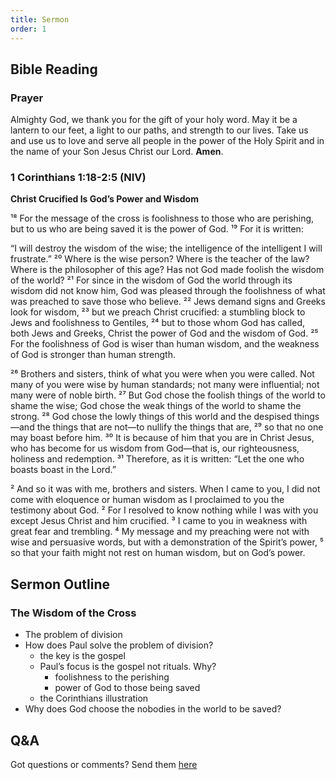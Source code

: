 ```yaml
---
title: Sermon 
order: 1
---
```


## Bible Reading

### Prayer
Almighty God, we thank you for the gift of your holy word. May it be a lantern to our feet, a light to our paths, and strength to our lives. Take us and use us to love and serve all people in the power of the Holy Spirit and in the name of your Son Jesus Christ our Lord. **Amen**. 


### 1 Corinthians 1:18-2:5 (NIV)

**Christ Crucified Is God’s Power and Wisdom**

¹⁸ For the message of the cross is foolishness to those who are perishing, but to us who are being saved it is the power of God. ¹⁹ For it is written:

“I will destroy the wisdom of the wise;
the intelligence of the intelligent I will frustrate.”
²⁰ Where is the wise person? Where is the teacher of the law? Where is the philosopher of this age? Has not God made foolish the wisdom of the world? ²¹ For since in the wisdom of God the world through its wisdom did not know him, God was pleased through the foolishness of what was preached to save those who believe. ²² Jews demand signs and Greeks look for wisdom, ²³ but we preach Christ crucified: a stumbling block to Jews and foolishness to Gentiles, ²⁴ but to those whom God has called, both Jews and Greeks, Christ the power of God and the wisdom of God. ²⁵ For the foolishness of God is wiser than human wisdom, and the weakness of God is stronger than human strength.

²⁶ Brothers and sisters, think of what you were when you were called. Not many of you were wise by human standards; not many were influential; not many were of noble birth. ²⁷ But God chose the foolish things of the world to shame the wise; God chose the weak things of the world to shame the strong. ²⁸ God chose the lowly things of this world and the despised things—and the things that are not—to nullify the things that are, ²⁹ so that no one may boast before him. ³⁰ It is because of him that you are in Christ Jesus, who has become for us wisdom from God—that is, our righteousness, holiness and redemption. ³¹ Therefore, as it is written: “Let the one who boasts boast in the Lord.”

² And so it was with me, brothers and sisters. When I came to you, I did not come with eloquence or human wisdom as I proclaimed to you the testimony about God. ² For I resolved to know nothing while I was with you except Jesus Christ and him crucified. ³ I came to you in weakness with great fear and trembling. ⁴ My message and my preaching were not with wise and persuasive words, but with a demonstration of the Spirit’s power, ⁵ so that your faith might not rest on human wisdom, but on God’s power.

## Sermon Outline
### The Wisdom of the Cross

- The problem of division
- How does Paul solve the problem of division?
  - the key is the gospel
  - Paul’s focus is the gospel not rituals. Why?
    - foolishness to the perishing
    - power of God to those being saved
  - the Corinthians illustration
- Why does God choose the nobodies in the world to be saved?



## Q&A
Got questions or comments? Send them [here](https://tinyurl.com/SGHACQuestionsAnswers)
